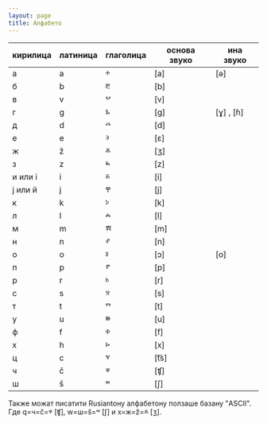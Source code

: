 ```yaml
---
layout: page
title: Алфабето
---
```


| кирилица | латиница | глаголица  | основа звуко | ина звуко |
|----------|----------|-----------|--------------|-----------|
| а        |   a       |    ⰰ       | [a]          |     [ə]      |
| б        |    b      |     ⰱ      |    [b]          |           |
| в        |    v      |      ⰲ     |       [v]       |           |
| г        |     g     |    ⰳ       |      [g]        |    [ɣ] , [ɦ]   |
| д        |    d      |     ⰴ      |      [d]        |           |
| е        |     e     |     ⰵ      |       [ɛ]       |           |
| ж        |     ž     |     ⰶ      |       [ʒ]       |           |
| з        |     z     |      ⰸ     |       [z]       |           |
| и или і |     i     |     ⰻ      |       [i]       |           |
| ј или й |    j      |     ⰹ      |      [j]        |           |
| к        |      k   |       ⰽ     |      [k]        |           |
| л        |     l    |     ⰾ      |       [l]       |           |
| м        |    m      |      ⰿ     |      [m]        |           |
| н        |     n     |      ⱀ     |       [n]       |           |
| о        |     o     |     ⱁ      |       [ɔ]      |     [о]      |
| п        |     p     |     ⱂ      |       [p]       |           |
| р        |     r     |     ⱃ      |      [r]        |           |
| с        |     s     |     ⱄ      |       [s]       |           |
| т        |     t     |     ⱅ      |       [t]       |           |
| у        |     u     |     ⱆ      |       [u]       |           |
| ф        |     f     |     ⱇ      |       [f]       |           |
| х        |     h     |     ⱈ      |      [x]        |           |
| ц        |     c     |     ⱌ      |      [t͡s]        |           |
| ч        |     č     |     ⱍ      |       [ʧ]       |           |
| ш        |     š     |     ⱎ      |       [ʃ]      |           |

Также можат писатити Rusiantoну алфабетону ползаше базану "ASCII". Где q=ч=č=ⱍ [ʧ], w=ш=š=ⱎ [ʃ] и x=ж=ž=ⰶ [ʒ].
